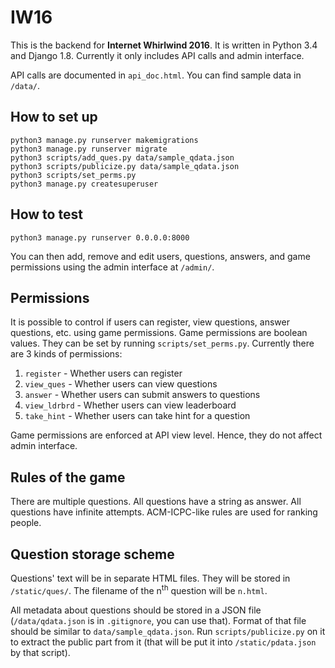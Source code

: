 # IW16

This is the backend for **Internet Whirlwind 2016**. It is written in Python 3.4 and Django 1.8. Currently it only includes API calls and admin interface.

API calls are documented in `api_doc.html`. You can find sample data in `/data/`.

## How to set up

	python3 manage.py runserver makemigrations
	python3 manage.py runserver migrate
	python3 scripts/add_ques.py data/sample_qdata.json
	python3 scripts/publicize.py data/sample_qdata.json
	python3 scripts/set_perms.py
	python3 manage.py createsuperuser

## How to test

	python3 manage.py runserver 0.0.0.0:8000

You can then add, remove and edit users, questions, answers, and game permissions using the admin interface at `/admin/`.

## Permissions

It is possible to control if users can register, view questions, answer questions, etc. using game permissions. Game permissions are boolean values. They can be set by running `scripts/set_perms.py`. Currently there are 3 kinds of permissions:

1. `register` - Whether users can register
2. `view_ques` - Whether users can view questions
3. `answer` - Whether users can submit answers to questions
4. `view_ldrbrd` - Whether users can view leaderboard
5. `take_hint` - Whether users can take hint for a question

Game permissions are enforced at API view level. Hence, they do not affect admin interface.

## Rules of the game

There are multiple questions. All questions have a string as answer. All questions have infinite attempts. ACM-ICPC-like rules are used for ranking people.

## Question storage scheme

Questions' text will be in separate HTML files. They will be stored in `/static/ques/`. The filename of the n<sup>th</sup> question will be `n.html`.

All metadata about questions should be stored in a JSON file (`/data/qdata.json` is in `.gitignore`, you can use that). Format of that file should be similar to `data/sample_qdata.json`. Run `scripts/publicize.py` on it to extract the public part from it (that will be put it into `/static/pdata.json` by that script).
